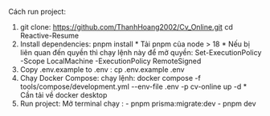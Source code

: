 Cách run project:
  1.  git clone:  https://github.com/ThanhHoang2002/Cv_Online.git
                  cd Reactive-Resume
  2.  Install dependencies: pnpm install
    * Tải pnpm của node > 18
    * Nếu bị liên quan đến quyền thì chạy lệnh này để mở quyền: Set-ExecutionPolicy -Scope LocalMachine -ExecutionPolicy RemoteSigned
  3. Copy .env.example to .env : cp .env.example .env
  4. Chạy Docker Compose: chạy lệnh: docker compose -f tools/compose/development.yml --env-file .env -p cv-online up -d
    * Cần tải về docker desktop
  5. Run project: 
     Mở terminal chạy : - pnpm prisma:migrate:dev
                        - pnpm dev


  